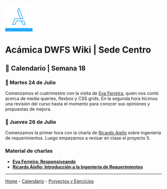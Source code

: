 <img src="/assets/acamica.jpg">

# Acámica DWFS Wiki | Sede Centro

## 📅 Calendario | Semana 18

### 🔴 Martes 24 de Julio

Comenzamos el cuatrimestre con la visita de [Eva Ferreira](https://twitter.com/evaferreira92), quien nos contó acerca de media queries, flexbox y CSS grids. En la segunda hora hicimos una revisión del curso hasta el momento para conocer sus opiniones y propuestas de mejora.

### 🔴 Jueves 26 de Julio

Comenzamos la primer hora con la charla de [Ricardo Aiello](https://www.linkedin.com/in/ricardoaiello/?locale=es_ES) sobre ingeniería de requerimientos. Luego empezamos a revisar en clase el proyecto 5.

### Material de charlas

* [**Eva Ferreira: Responsiveando**](https://acamica-julio.netlify.com/)
* [**Ricardo Aiello: Introducción a la Ingeniería de Requerimientos**](/material/introduccion-ingenieria-requerimientos-aiello-ricardo.pdf)

----

[Home](/readme.md) - [Calendario](/semanas/calendario.md) - [Proyectos y Ejercicios](/proyectos-y-ejercicios.md)